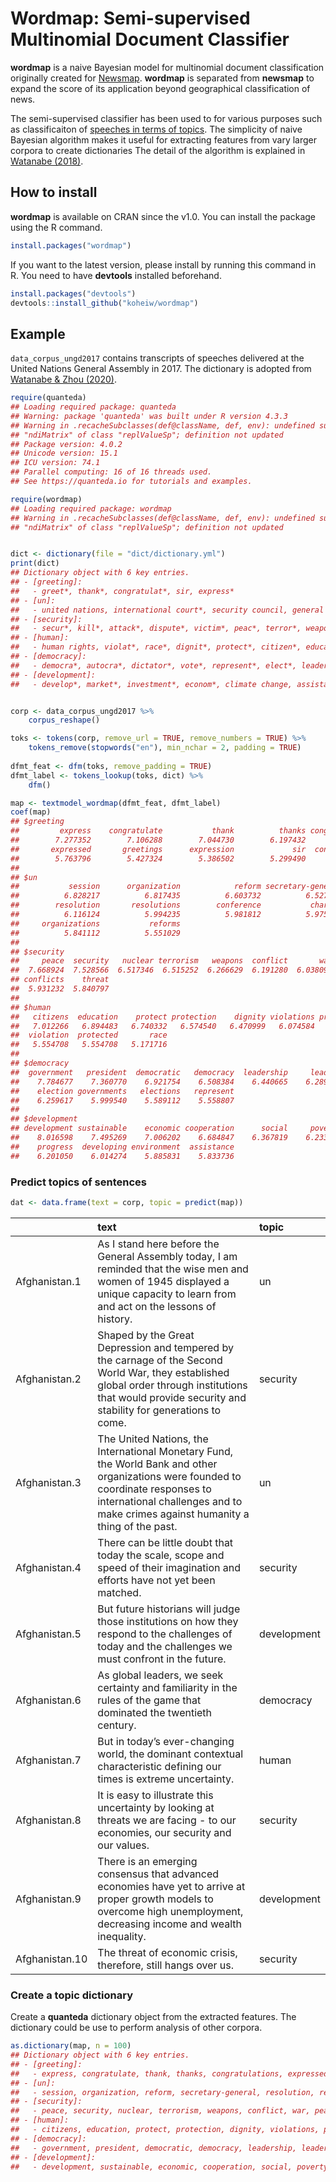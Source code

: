 
# Wordmap: Semi-supervised Multinomial Document Classifier

**wordmap** is a naive Bayesian model for multinomial document
classification originally created for
[Newsmap](https://github.com/koheiw/newsmap). **wordmap** is separated
from **newsmap** to expand the score of its application beyond
geographical classification of news.

The semi-supervised classifier has been used to for various purposes
such as classificaiton of [speeches in terms of
topics](https://journals.sagepub.com/doi/full/10.1177/0894439320907027).
The simplicity of naive Bayesian algorithm makes it useful for
extracting features from vary larger corpora to create dictionaries The
detail of the algorithm is explained in [Watanabe
(2018)](https://www.tandfonline.com/eprint/dDeyUTBrhxBSSkHPn5uB/full).

## How to install

**wordmap** is available on CRAN since the v1.0. You can install the
package using the R command.

``` r
install.packages("wordmap")
```

If you want to the latest version, please install by running this
command in R. You need to have **devtools** installed beforehand.

``` r
install.packages("devtools")
devtools::install_github("koheiw/wordmap")
```

## Example

`data_corpus_ungd2017` contains transcripts of speeches delivered at the
United Nations General Assembly in 2017. The dictionary is adopted from
[Watanabe & Zhou
(2020)](https://journals.sagepub.com/doi/full/10.1177/0894439320907027).

``` r
require(quanteda)
## Loading required package: quanteda
## Warning: package 'quanteda' was built under R version 4.3.3
## Warning in .recacheSubclasses(def@className, def, env): undefined subclass
## "ndiMatrix" of class "replValueSp"; definition not updated
## Package version: 4.0.2
## Unicode version: 15.1
## ICU version: 74.1
## Parallel computing: 16 of 16 threads used.
## See https://quanteda.io for tutorials and examples.
```

``` r
require(wordmap)
## Loading required package: wordmap
## Warning in .recacheSubclasses(def@className, def, env): undefined subclass
## "ndiMatrix" of class "replValueSp"; definition not updated
```

``` r

dict <- dictionary(file = "dict/dictionary.yml")
print(dict)
## Dictionary object with 6 key entries.
## - [greeting]:
##   - greet*, thank*, congratulat*, sir, express*
## - [un]:
##   - united nations, international court*, security council, general assembly, organization*, reform*, secretary-general, resolution*, permanent member*, charter*, session*, conference*
## - [security]:
##   - secur*, kill*, attack*, dispute*, victim*, peac*, terror*, weapon*, nuclear*, conflict*, war*, disarmament*, threat*, cris*, solution*, settlement*, force*, destruction*, militar*, violence* [ ... and 2 more ]
## - [human]:
##   - human rights, violat*, race*, dignit*, protect*, citizen*, educat*
## - [democracy]:
##   - democra*, autocra*, dictator*, vote*, represent*, elect*, leader*, president*, government*, leadership*
## - [development]:
##   - develop*, market*, investment*, econom*, climate change, assistance*, sustain*, povert*, trade*, grow*, social*, environment*, prosperit*, progress*, financ*, cooperation*
```

``` r

corp <- data_corpus_ungd2017 %>% 
    corpus_reshape()

toks <- tokens(corp, remove_url = TRUE, remove_numbers = TRUE) %>% 
    tokens_remove(stopwords("en"), min_nchar = 2, padding = TRUE)
    
dfmt_feat <- dfm(toks, remove_padding = TRUE)
dfmt_label <- tokens_lookup(toks, dict) %>% 
    dfm()

map <- textmodel_wordmap(dfmt_feat, dfmt_label)
coef(map)
## $greeting
##         express    congratulate           thank          thanks congratulations 
##        7.277352        7.106288        7.044730        6.197432        6.037089 
##       expressed       greetings      expression             sir  congratulating 
##        5.763796        5.427324        5.386502        5.299490        5.098820 
## 
## $un
##           session      organization            reform secretary-general 
##          6.828217          6.817435          6.603732          6.527039 
##        resolution       resolutions        conference           charter 
##          6.116124          5.994235          5.981812          5.975542 
##     organizations           reforms 
##          5.841112          5.551029 
## 
## $security
##     peace  security   nuclear terrorism   weapons  conflict       war  peaceful 
##  7.668924  7.528566  6.517346  6.515252  6.266629  6.191280  6.038095  5.975356 
## conflicts    threat 
##  5.931232  5.840797 
## 
## $human
##   citizens  education    protect protection    dignity violations protecting 
##   7.012266   6.894483   6.740332   6.574540   6.470999   6.074584   5.830962 
##  violation  protected       race 
##   5.554708   5.554708   5.171716 
## 
## $democracy
##  government   president  democratic   democracy  leadership     leaders 
##    7.784677    7.360770    6.921754    6.508384    6.440665    6.289694 
##    election governments   elections   represent 
##    6.259617    5.999540    5.589112    5.558807 
## 
## $development
## development sustainable    economic cooperation      social     poverty 
##    8.016598    7.495269    7.006202    6.684847    6.367819    6.233840 
##    progress  developing environment  assistance 
##    6.201050    6.014274    5.885831    5.833736
```

### Predict topics of sentences

``` r
dat <- data.frame(text = corp, topic = predict(map))
```

|                | text                                                                                                                                                                                                                  | topic       |
|:---------------|:----------------------------------------------------------------------------------------------------------------------------------------------------------------------------------------------------------------------|:------------|
| Afghanistan.1  | As I stand here before the General Assembly today, I am reminded that the wise men and women of 1945 displayed a unique capacity to learn from and act on the lessons of history.                                     | un          |
| Afghanistan.2  | Shaped by the Great Depression and tempered by the carnage of the Second World War, they established global order through institutions that would provide security and stability for generations to come.             | security    |
| Afghanistan.3  | The United Nations, the International Monetary Fund, the World Bank and other organizations were founded to coordinate responses to international challenges and to make crimes against humanity a thing of the past. | un          |
| Afghanistan.4  | There can be little doubt that today the scale, scope and speed of their imagination and efforts have not yet been matched.                                                                                           | security    |
| Afghanistan.5  | But future historians will judge those institutions on how they respond to the challenges of today and the challenges we must confront in the future.                                                                 | development |
| Afghanistan.6  | As global leaders, we seek certainty and familiarity in the rules of the game that dominated the twentieth century.                                                                                                   | democracy   |
| Afghanistan.7  | But in today’s ever-changing world, the dominant contextual characteristic defining our times is extreme uncertainty.                                                                                                 | human       |
| Afghanistan.8  | It is easy to illustrate this uncertainty by looking at threats we are facing - to our economies, our security and our values.                                                                                        | security    |
| Afghanistan.9  | There is an emerging consensus that advanced economies have yet to arrive at proper growth models to overcome high unemployment, decreasing income and wealth inequality.                                             | development |
| Afghanistan.10 | The threat of economic crisis, therefore, still hangs over us.                                                                                                                                                        | security    |

### Create a topic dictionary

Create a **quanteda** dictionary object from the extracted features. The
dictionary could be use to perform analysis of other corpora.

``` r
as.dictionary(map, n = 100)
## Dictionary object with 6 key entries.
## - [greeting]:
##   - express, congratulate, thank, thanks, congratulations, expressed, greetings, expression, sir, congratulating, expressing, lajčák, miroslav, expresses, congratulates, outset, expressions, warm, lajcak, lajcák [ ... and 80 more ]
## - [un]:
##   - session, organization, reform, secretary-general, resolution, resolutions, conference, charter, organizations, reforms, seventy-second, seventy-first, seventy, organization's, reforming, commissioner, lajčák, miroslav, reformed, repositioning [ ... and 80 more ]
## - [security]:
##   - peace, security, nuclear, terrorism, weapons, conflict, war, peaceful, conflicts, threat, solution, crisis, violence, fight, threats, terrorist, force, military, crises, destruction [ ... and 80 more ]
## - [human]:
##   - citizens, education, protect, protection, dignity, violations, protecting, violation, protected, race, violate, violated, citizenship, educational, citizen, violates, protectionism, educated, violating, protects [ ... and 80 more ]
## - [democracy]:
##   - government, president, democratic, democracy, leadership, leaders, election, governments, elections, represent, representative, government's, represents, elected, represented, representation, representatives, leader, electoral, president's [ ... and 80 more ]
## - [development]:
##   - development, sustainable, economic, cooperation, social, poverty, progress, developing, environment, assistance, prosperity, growth, economy, financial, trade, developed, financing, investment, environmental, growing [ ... and 80 more ]
```
